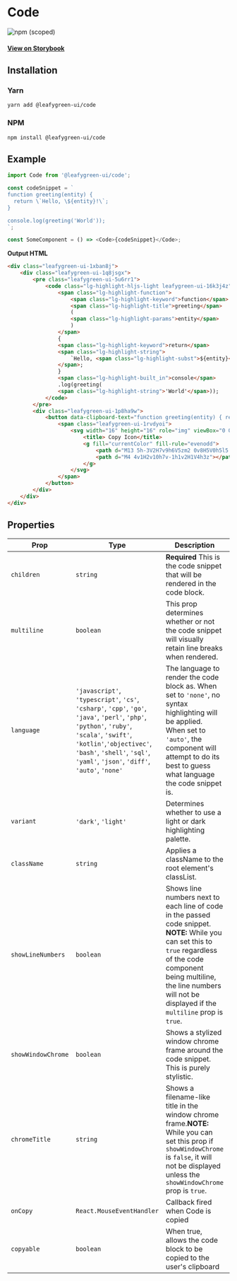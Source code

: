 # Code

![npm (scoped)](https://img.shields.io/npm/v/@leafygreen-ui/code.svg)

#### [View on Storybook](https://mongodb.github.io/leafygreen-ui/?path=/story/code--multiline)

## Installation

### Yarn

```shell
yarn add @leafygreen-ui/code
```

### NPM

```shell
npm install @leafygreen-ui/code
```

## Example

```js
import Code from '@leafygreen-ui/code';

const codeSnippet = `
function greeting(entity) {
  return \`Hello, \${entity}!\`;
}

console.log(greeting('World'));
`;

const SomeComponent = () => <Code>{codeSnippet}</Code>;
```

**Output HTML**

```HTML
<div class="leafygreen-ui-1xban8j">
    <div class="leafygreen-ui-1q8jsgx">
        <pre class="leafygreen-ui-5u6rr1">
			<code class="lg-highlight-hljs-light leafygreen-ui-16k3j4z">
				<span class="lg-highlight-function">
					<span class="lg-highlight-keyword">function</span>
					<span class="lg-highlight-title">greeting</span>
					(
					<span class="lg-highlight-params">entity</span>
					)
				</span>
				{
				<span class="lg-highlight-keyword">return</span>
				<span class="lg-highlight-string">
					`Hello, <span class="lg-highlight-subst">${entity}</span>!`
				</span>;
				}
				<span class="lg-highlight-built_in">console</span>
				.log(greeting(
				<span class="lg-highlight-string">'World'</span>));
			</code>
		</pre>
        <div class="leafygreen-ui-1p8ha9w">
            <button data-clipboard-text="function greeting(entity) { return `Hello, ${entity}!`; } console.log(greeting('World'));" aria-disabled="false" aria-label="Copy" class="copy-btn leafygreen-ui-nx7krf" tabindex="0">
                <span class="leafygreen-ui-1rvdyoi">
					<svg width="16" height="16" role="img" viewBox="0 0 16 16" class="">
						<title> Copy Icon</title>
						<g fill="currentColor" fill-rule="evenodd">
							<path d="M13 5h-3V2H7v9h6V5zm2 0v8H5V0h5l5 5z"></path>
							<path d="M4 4v1H2v10h7v-1h1v2H1V4h3z"></path>
						</g>
					</svg>
				</span>
            </button>
        </div>
    </div>
</div>
```

## Properties

| Prop               | Type                                                                                                                                                                                                                                                    | Description                                                                                                                                                                                                                                     | Default   |
| ------------------ | ------------------------------------------------------------------------------------------------------------------------------------------------------------------------------------------------------------------------------------------------------- | ----------------------------------------------------------------------------------------------------------------------------------------------------------------------------------------------------------------------------------------------- | --------- |
| `children`         | `string`                                                                                                                                                                                                                                                | **Required** This is the code snippet that will be rendered in the code block.                                                                                                                                                                  | `''`      |
| `multiline`        | `boolean`                                                                                                                                                                                                                                               | This prop determines whether or not the code snippet will visually retain line breaks when rendered.                                                                                                                                            | `true`    |
| `language`         | `'javascript'`, `'typescript'`, `'cs'`, `'csharp'`, `'cpp'`, `'go'`, `'java'`, `'perl'`, `'php'`, `'python'`, `'ruby'`, `'scala'`, `'swift'`, `'kotlin'`,`'objectivec'`, `'bash'`, `'shell'`, `'sql'`, `'yaml'`, `'json'`, `'diff'`, `'auto'`, `'none'` | The language to render the code block as. When set to `'none'`, no syntax highlighting will be applied. When set to `'auto'`, the component will attempt to do its best to guess what language the code snippet is.                             | `'auto'`  |
| `variant`          | `'dark'`, `'light'`                                                                                                                                                                                                                                     | Determines whether to use a light or dark highlighting palette.                                                                                                                                                                                 | `'light'` |
| `className`        | `string`                                                                                                                                                                                                                                                | Applies a className to the root element's classList.                                                                                                                                                                                            |           |
| `showLineNumbers`  | `boolean`                                                                                                                                                                                                                                               | Shows line numbers next to each line of code in the passed code snippet. **NOTE:** While you can set this to `true` regardless of the code component being multiline, the line numbers will not be displayed if the `multiline` prop is `true`. | `false`   |
| `showWindowChrome` | `boolean`                                                                                                                                                                                                                                               | Shows a stylized window chrome frame around the code snippet. This is purely stylistic.                                                                                                                                                         | `false`   |
| `chromeTitle`      | `string`                                                                                                                                                                                                                                                | Shows a filename-like title in the window chrome frame.**NOTE:** While you can set this prop if `showWindowChrome` is `false`, it will not be displayed unless the `showWindowChrome` prop is `true`.                                           | `''`      |
| `onCopy`           | `React.MouseEventHandler`                                                                                                                                                                                                                               | Callback fired when Code is copied                                                                                                                                                                                                              |           |
| `copyable`         | `boolean`                                                                                                                                                                                                                                               | When true, allows the code block to be copied to the user's clipboard                                                                                                                                                                           | `true`    |
